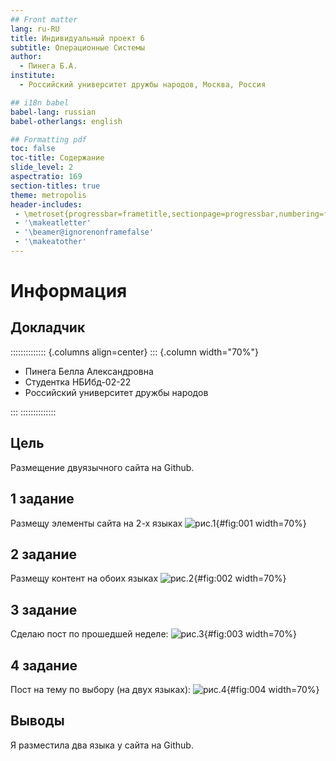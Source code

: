 ```yaml
---
## Front matter
lang: ru-RU
title: Индивидуальный проект 6
subtitle: Операционные Системы
author:
  - Пинега Б.А.
institute:
  - Российский университет дружбы народов, Москва, Россия

## i18n babel
babel-lang: russian
babel-otherlangs: english

## Formatting pdf
toc: false
toc-title: Содержание
slide_level: 2
aspectratio: 169
section-titles: true
theme: metropolis
header-includes:
 - \metroset{progressbar=frametitle,sectionpage=progressbar,numbering=fraction}
 - '\makeatletter'
 - '\beamer@ignorenonframefalse'
 - '\makeatother'
---
```


# Информация

## Докладчик

:::::::::::::: {.columns align=center}
::: {.column width="70%"}

  * Пинега Белла Александровна
  * Студентка НБИбд-02-22
  * Российский университет дружбы народов

:::
::::::::::::::


## Цель
Размещение двуязычного сайта на Github.

## 1 задание
Размещу элементы сайта на 2-х языках
![рис.1](image/01.png){#fig:001 width=70%}

## 2 задание
Размещу контент на обоих языках
![рис.2](image/02.png){#fig:002 width=70%}

## 3 задание
Сделаю пост по прошедшей неделе:
![рис.3](image/03.png){#fig:003 width=70%}

## 4 задание
Пост на тему по выбору (на двух языках):
![рис.4](image/04.png){#fig:004 width=70%}

## Выводы
Я разместила два языка у сайта на Github.
